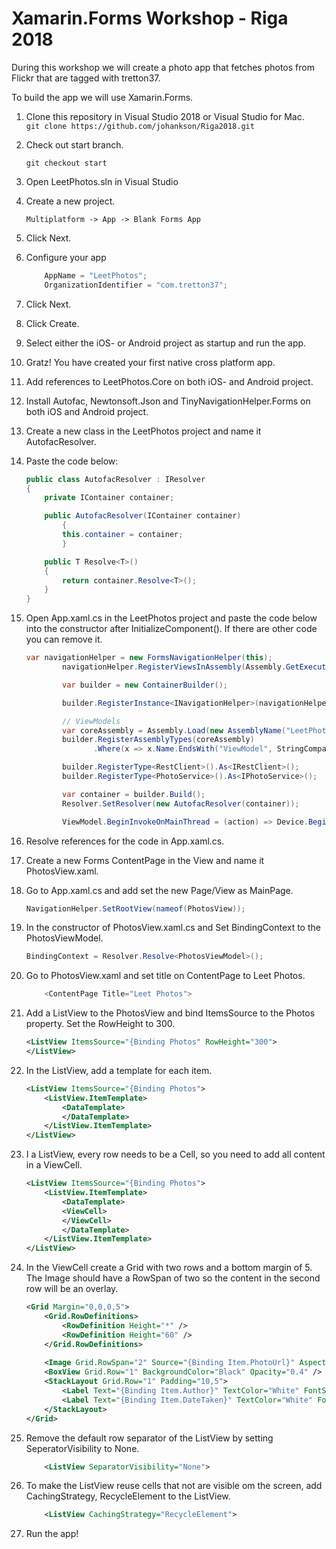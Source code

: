 # Xamarin.Forms Workshop - Riga 2018
During this workshop we will create a photo app that fetches photos from Flickr that are tagged with tretton37.

To build the app we will use Xamarin.Forms. 

1. Clone this repository in Visual Studio 2018 or Visual Studio for Mac.   
    ```git clone https://github.com/johankson/Riga2018.git```
2. Check out start branch.

    ```git checkout start```

1. Open LeetPhotos.sln in Visual Studio
1. Create a new project.

    ```Multiplatform -> App -> Blank Forms App```
1. Click Next.
1. Configure your app
    
    ```csharp
        AppName = "LeetPhotos"; 
        OrganizationIdentifier = "com.tretton37";
    ``` 
1. Click Next.
1. Click Create.
1. Select either the iOS- or Android project as startup and run the app.
1. Gratz! You have created your first native cross platform app.
1. Add references to LeetPhotos.Core on both iOS- and Android project.
1. Install Autofac, Newtonsoft.Json and TinyNavigationHelper.Forms on both iOS and Android project.
1. Create a new class in the LeetPhotos project and name it AutofacResolver.
1. Paste the code below:
    ```csharp
    public class AutofacResolver : IResolver
    {
		private IContainer container;

		public AutofacResolver(IContainer container)
            {
			this.container = container;
            }

		public T Resolve<T>()
		{
			return container.Resolve<T>();
		}
	}
    ```
1. Open App.xaml.cs in the LeetPhotos project and paste the code below into the constructor after InitializeComponent(). If there are other code you can remove it.
    ```csharp
    var navigationHelper = new FormsNavigationHelper(this);
			navigationHelper.RegisterViewsInAssembly(Assembly.GetExecutingAssembly());

			var builder = new ContainerBuilder();

			builder.RegisterInstance<INavigationHelper>(navigationHelper);

			// ViewModels
            var coreAssembly = Assembly.Load(new AssemblyName("LeetPhotos.Core"));
            builder.RegisterAssemblyTypes(coreAssembly)
                   .Where(x => x.Name.EndsWith("ViewModel", StringComparison.Ordinal));

			builder.RegisterType<RestClient>().As<IRestClient>();
			builder.RegisterType<PhotoService>().As<IPhotoService>();

			var container = builder.Build();
			Resolver.SetResolver(new AutofacResolver(container));

			ViewModel.BeginInvokeOnMainThread = (action) => Device.BeginInvokeOnMainThread(action);

    ```
1. Resolve references for the code in App.xaml.cs.
1. Create a new Forms ContentPage in the View and name it PhotosView.xaml.
1. Go to App.xaml.cs and add set the new Page/View as MainPage.
    ```csharp
    NavigationHelper.SetRootView(nameof(PhotosView));
    ```
1. In the constructor of PhotosView.xaml.cs and Set BindingContext to the PhotosViewModel.
    ```csharp
    BindingContext = Resolver.Resolve<PhotosViewModel>();
    ```
1. Go to PhotosView.xaml and set title on ContentPage to Leet Photos.
    ```csharp
        <ContentPage Title="Leet Photos">
    ```
1. Add a ListView to the PhotosView and bind ItemsSource to the Photos property. Set the RowHeight to 300.
    ```xml
    <ListView ItemsSource="{Binding Photos" RowHeight="300">
    </ListView>
    ```
1. In the ListView, add a template for each item.
    ```xml
    <ListView ItemsSource="{Binding Photos">
        <ListView.ItemTemplate>
            <DataTemplate>
            </DataTemplate>
        </ListView.ItemTemplate>
    </ListView>
    ```
1. I a ListView, every row needs to be a Cell, so you need to add all content in a ViewCell.
    ```xml
    <ListView ItemsSource="{Binding Photos">
        <ListView.ItemTemplate>
            <DataTemplate>
            <ViewCell>
            </ViewCell>
            </DataTemplate>
        </ListView.ItemTemplate>
    </ListView>
    ```
1. In the ViewCell create a Grid with two rows and a bottom margin of 5. The Image should have a RowSpan of two so the content in the second row will be an overlay.
    ```xml    
    <Grid Margin="0,0,0,5">
        <Grid.RowDefinitions>
            <RowDefinition Height="*" />
            <RowDefinition Height="60" />
        </Grid.RowDefinitions>
        
        <Image Grid.RowSpan="2" Source="{Binding Item.PhotoUrl}" Aspect="AspectFill" HorizontalOptions="Fill" VerticalOptions="Fill" />
        <BoxView Grid.Row="1" BackgroundColor="Black" Opacity="0.4" />
        <StackLayout Grid.Row="1" Padding="10,5">
            <Label Text="{Binding Item.Author}" TextColor="White" FontSize="Large" />
            <Label Text="{Binding Item.DateTaken}" TextColor="White" FontSize="Small" />
        </StackLayout>
    </Grid>
    ```

1. Remove the default row separator of the ListView by setting SeperatorVisibility to None.
    ```xml
        <ListView SeparatorVisibility="None">
    ```
1. To make the ListView reuse cells that not are visible om the screen, add CachingStrategy, RecycleElement to the ListView.
    ```xml
        <ListView CachingStrategy="RecycleElement">
    ```
1. Run the app!